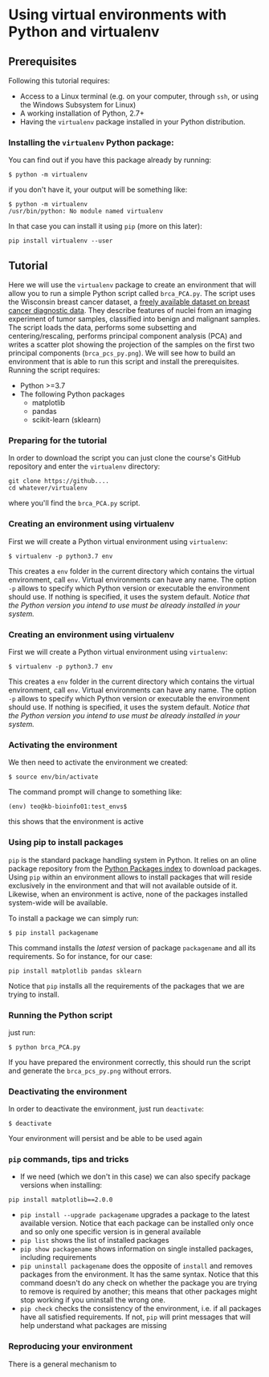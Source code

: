 # Using virtual environments with Python and virtualenv

## Prerequisites

Following this tutorial requires:

- Access to a Linux terminal (e.g. on your computer, through `ssh`, or using the Windows Subsystem for Linux)
 - A working installation of Python, 2.7+
 - Having the `virtualenv` package installed in your Python distribution. 

### Installing the `virtualenv` Python package:
You can find out if you have this package already by running:
```
$ python -m virtualenv
```
if you don't have it, your output will be something like:

```
$ python -m virtualenv
/usr/bin/python: No module named virtualenv
```

In that case you can install it using `pip` (more on this later):
```
pip install virtualenv --user
```

## Tutorial


Here we will use the `virtualenv` package to create an environment that will allow you to run a simple Python script called `brca_PCA.py`. The script uses the Wisconsin breast cancer dataset, a [freely available dataset on breast cancer diagnostic data](https://archive.ics.uci.edu/ml/datasets/Breast+Cancer+Wisconsin+%28Diagnostic%29). They describe features of nuclei from an imaging experiment of tumor samples, classified into benign and malignant samples. The script loads the data, performs some subsetting and centering/rescaling, performs principal component analysis (PCA) and writes a scatter plot showing the projection of the samples on the first two principal components (`brca_pcs_py.png`). We will see how to build an environment that is able to run this script and install the prerequisites. Running the script requires:
 - Python >=3.7 
 - The following Python packages
	 - matplotlib
	 - pandas
	 - scikit-learn (sklearn)

### Preparing for the tutorial
In order to download the script you can just clone the course's GitHub repository and enter the `virtualenv` directory:
```
git clone https://github....
cd whatever/virtualenv
```
 where you'll find the `brca_PCA.py` script.

### Creating an environment using virtualenv
First we will create a Python virtual environment using `virtualenv`:
```
$ virtualenv -p python3.7 env
```
This creates a `env` folder in the current directory which contains the virtual environment, call `env`. Virtual environments can have any name. The option `-p` allows to specify which Python version or executable the environment should use. If nothing is specified, it uses the system default. *Notice that the Python version you intend to use must be already installed in your system.*

### Creating an environment using virtualenv
First we will create a Python virtual environment using `virtualenv`:
```
$ virtualenv -p python3.7 env
```
This creates a `env` folder in the current directory which contains the virtual environment, call `env`. Virtual environments can have any name. The option `-p` allows to specify which Python version or executable the environment should use. If nothing is specified, it uses the system default. *Notice that the Python version you intend to use must be already installed in your system.*

### Activating the environment
We then need to activate the environment we created:
```
$ source env/bin/activate
```
The command prompt will change to something like:
```
(env) teo@kb-bioinfo01:test_envs$
```
this shows that the environment is active

### Using pip to install packages
`pip` is the standard package handling system in Python. It relies on an oline package repository from the [Python Packages index](https://pypi.org) to download packages. Using `pip` within an environment allows to install packages that will reside exclusively in the environment and that will not available outside of it. Likewise, when an environment is active, none of the packages installed system-wide will be available. 

To install a package we can simply run:

`$ pip install packagename`

This command installs the *latest* version of package `packagename` and all its requirements. So for instance, for our case:
```
pip install matplotlib pandas sklearn
```
Notice that `pip` installs all the requirements of the packages that we are trying to install.

### Running the Python script
just run:
```
$ python brca_PCA.py
```
If you have prepared the environment correctly, this should run the script and generate the `brca_pcs_py.png` without errors.

### Deactivating the environment
In order to deactivate the environment, just run `deactivate`:
```
$ deactivate
```
Your environment will persist and be able to be used again

### `pip` commands, tips and tricks
- If we need (which we don't in this case) we can also specify package versions when installing:
```
pip install matplotlib==2.0.0
```
- `pip install --upgrade packagename` upgrades a package to the latest available version. Notice that each package can be installed only once and so only one specific version is in general available
- `pip list` shows the list of installed packages
- `pip show packagename` shows information on single installed packages, including requirements
- `pip uninstall packagename` does the opposite of `install` and removes packages from the environment. It has the same syntax. Notice that this command doesn't do any check on whether the package you are trying to remove is required by another; this means that other packages might stop working if you uninstall the wrong one. 
- `pip check` checks the consistency of the environment, i.e. if all packages have all satisfied requirements. If not, `pip` will print messages that will help understand what packages are missing

### Reproducing your environment
There is a general mechanism to 
